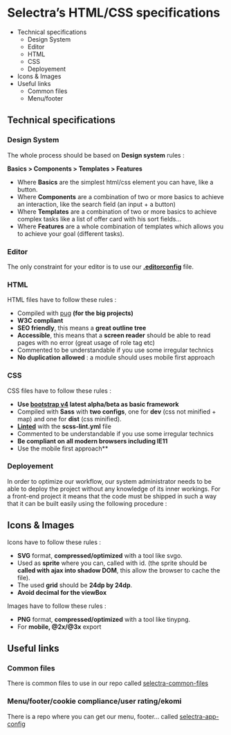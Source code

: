 # Selectra’s HTML/CSS specifications


* Technical specifications
  * Design System
  * Editor
  * HTML
  * CSS
  * Deployement
* Icons & Images
* Useful links
  * Common files
  * Menu/footer




## Technical specifications

### Design System

The whole process should be based on **Design system** rules :

**Basics > Components >  Templates > Features**

* Where **Basics** are the simplest html/css element you can have, like a button.
* Where **Components** are a combination of two or more basics to achieve an interaction, like the search field (an input + a button)
* Where **Templates** are a combination of two or more basics to achieve complex tasks like a list of offer card with his sort fields…
* Where **Features** are a whole combination of templates which allows you to achieve your goal (different tasks).

### Editor

The only constraint for your editor is to use our **[.editorconfig](http://editorconfig.org/)** file.

### HTML

HTML files have to follow these rules :

* Compiled with [pug](https://pugjs.org/api/getting-started.html) **(for the big projects)**
* **W3C compliant**
* **SEO friendly**, this means a **great outline tree**
* **Accessible**, this means that a **screen reader** should be able to read pages with no error (great usage of role tag etc)
* Commented to be understandable if you use some irregular technics
* **No duplication allowed** : a module should uses mobile first approach

### CSS

CSS files have to follow these rules :

* **Use [bootstrap v4](https://v4-alpha.getbootstrap.com/) latest alpha/beta as basic framework**
* Compiled with **Sass** with **two configs**, one for **dev** (css not minified + map) and one for **dist** (css minified).
* **[Linted](https://github.com/sasstools/sass-lint)** with the **scss-lint.yml** file
* Commented to be understandable if you use some irregular technics
* **Be compliant on all modern browsers including IE11**
* Use the mobile first approach**

### Deployement

  In order to optimize our workflow, our system administrator needs to be able to deploy the project without any knowledge of its inner workings. For a front-end project it means that the code must be shipped in such a way that it can be built easily using the following procedure :


## Icons & Images

Icons have to follow these rules :

* **SVG** format, **compressed/optimized** with a tool like svgo.
* Used as **sprite** where you can, called with id. (the sprite should be **called with ajax into shadow DOM**, this allow the browser to cache the file).
* The used **grid** should be **24dp by 24dp**.
* **Avoid decimal for the viewBox**

Images have to follow these rules :

* **PNG** format, **compressed/optimized** with a tool like tinypng.
* For **mobile, @2x/@3x** export

## Useful links

### Common files

There is common files to use in our repo called [selectra-common-files](https://bitbucket.org/elrogue/selectra-common-files)

### Menu/footer/cookie compliance/user rating/ekomi

There is a repo where you can get our menu, footer... called [selectra-app-config](https://bitbucket.org/elrogue/selectra-app-config)
